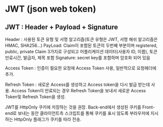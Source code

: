 # JWT (json web token)

## JWT : Header + Payload + Signature
Header : 사용된 토큰 유형 및 서명 알고리즘(토큰 유형은 JWT, 서명 해쉬 알고리즘은 HMAC, SHA256...)
PayLoad: Claim이 포함된 토큰의 두번째 부분이며 registered, public, private Claim 3가지로 구성되고 어플리케이션 데이터(사용자 ID, 이름), 토큰 만료시간, 발급자, 제목 포함
Signature: secret key를 포함하며 암호화 되어 있음


Access Token : 인증이 필요한 요청에 Access Token 사용, 일반적으로 요청헤더에 추가.


Refresh Token : 새로운 Access를 생성하고 Access token을 다시 발급 받는데 사용. Access Token이 만료되는 경우 Refresh Token을 보내서 새로운 Access Token및 Refresh Token을 생성.


JWT를 HttpOnly 쿠키에 저장하는 것을 권장. Back-end에서 생성된 쿠키를 Front-end로 보내는 동안 클라이언트측 스크립트를 통해 쿠키를 표시 않도록 부라우저에 지시하는 HttpOnly 플래그가 쿠키를 따라 전송. 